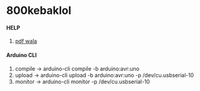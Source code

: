 # 800kebaklol

#### HELP
1. [pdf wala](https://github.com/vignesh-codes/Advance-Line-Following-Robot)

#### Arduino CLI
1. compile -> arduino-cli compile -b arduino:avr:uno
2. upload  -> arduino-cli upload -b arduino:avr:uno -p /dev/cu.usbserial-10
3. monitor -> arduino-cli monitor -p /dev/cu.usbserial-10
